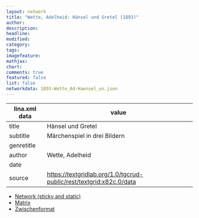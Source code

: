 ```yaml
---
layout: network
title: "Wette, Adelheid: Hänsel und Gretel (1893)"
author:
description:
headline:
modified:
category:
tags:
imagefeature: 
mathjax: 
chart: 
comments: true
featured: false
list: false
networkdata: 1893-Wette_Ad-Haensel_un.json
---
```

lina.xml data  | value
------------- | -------------
title|Hänsel und Gretel
subtitle|Märchenspiel in drei Bildern
genretitle|
author|Wette, Adelheid
date|
source|https://textgridlab.org/1.0/tgcrud-public/rest/textgrid:x82c.0/data


* [Network (sticky and static)](/network169)
* [Matrix](/matrix169)
* [Zwischenformat](/lina169 )
